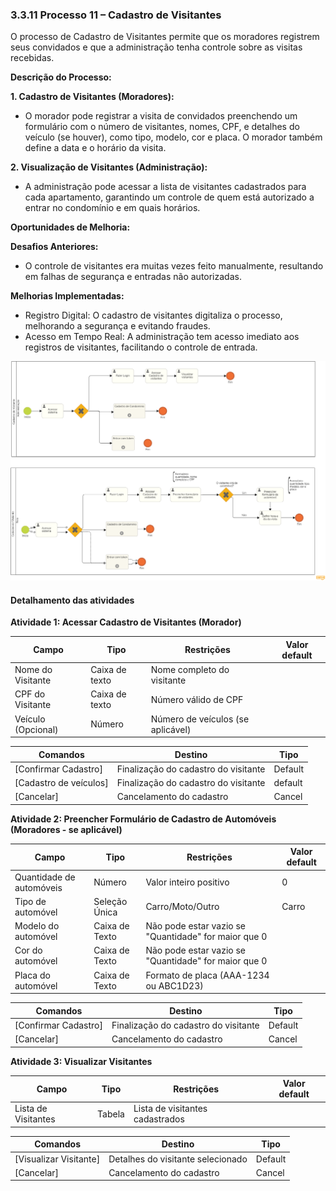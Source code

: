 ### 3.3.11 Processo 11 – Cadastro de Visitantes

O processo de Cadastro de Visitantes permite que os moradores registrem seus convidados e que a administração tenha controle sobre as visitas recebidas.

**Descrição do Processo:**

**1. Cadastro de Visitantes (Moradores):**

* O morador pode registrar a visita de convidados preenchendo um formulário com o número de visitantes, nomes, CPF, e detalhes do veículo (se houver), como tipo, modelo, cor e placa. O morador também define a data e o horário da visita.

**2. Visualização de Visitantes (Administração):**
* A administração pode acessar a lista de visitantes cadastrados para cada apartamento, garantindo um controle de quem está autorizado a entrar no condomínio e em quais horários.

**Oportunidades de Melhoria:**

**Desafios Anteriores:**

* O controle de visitantes era muitas vezes feito manualmente, resultando em falhas de segurança e entradas não autorizadas.

**Melhorias Implementadas:**

* Registro Digital: O cadastro de visitantes digitaliza o processo, melhorando a segurança e evitando fraudes.
* Acesso em Tempo Real: A administração tem acesso imediato aos registros de visitantes, facilitando o controle de entrada.

![Exemplo de um Modelo BPMN do PROCESSO 1](images/processo-XI-cadastro-de-visitantes.png "Modelo BPMN do Processo 1.")

#### Detalhamento das atividades

**Atividade 1: Acessar Cadastro de Visitantes (Morador)**

| **Campo**       | **Tipo**         | **Restrições** | **Valor default** |
| ---             | ---              | ---            | ---               |
|Nome do Visitante |Caixa de texto |     Nome completo do visitante        |                  |
| CPF do Visitante | Caixa de texto | Número válido de CPF      |                  |
| Veículo (Opcional)| Número |   Número de veículos (se aplicável)          |                  |

| **Comandos**         |  **Destino**                   | **Tipo** |
| ---                  | ---                            | ---               |
|[Confirmar Cadastro] |Finalização do cadastro do visitante  | 	Default |
|[Cadastro de veículos]             | Finalização do cadastro do visitante            | default           |
|[Cancelar]         | Cancelamento do cadastro  |    Cancel     |

**Atividade 2: Preencher Formulário de Cadastro de Automóveis (Moradores - se aplicável)**

| **Campo**       | **Tipo**         | **Restrições** | **Valor default** |
| ---             | ---              | ---            | ---               |
| Quantidade de automóveis | Número  |	Valor inteiro positivo|    0   |
| Tipo de automóvel |  Seleção Única  |  Carro/Moto/Outro  |  	Carro   |
| Modelo do automóvel  |  	Caixa de Texto | Não pode estar vazio se "Quantidade" for maior que 0  |                   |
| Cor do automóvel | 	Caixa de Texto | Não pode estar vazio se "Quantidade" for maior que 0|                   |
| Placa do automóvel	  | 	Caixa de Texto| Formato de placa (AAA-1234 ou ABC1D23) |                   |

| **Comandos**         |  **Destino**                   | **Tipo** |
| ---                  | ---                            | ---               |
|[Confirmar Cadastro] |Finalização do cadastro do visitante  | 	Default |
|[Cancelar]         | Cancelamento do cadastro  |    Cancel     |

**Atividade 3: Visualizar Visitantes**

| **Campo**       | **Tipo**         | **Restrições** | **Valor default** |
| ---             | ---              | ---            | ---               |
|Lista de Visitantes	 | Tabela |   Lista de visitantes cadastrados         |                  |

| **Comandos**         |  **Destino**                   | **Tipo** |
| ---                  | ---                            | ---               |
|[Visualizar Visitante] |Detalhes do visitante selecionado | 	Default |
|[Cancelar]         | Cancelamento do cadastro  |    Cancel     |

